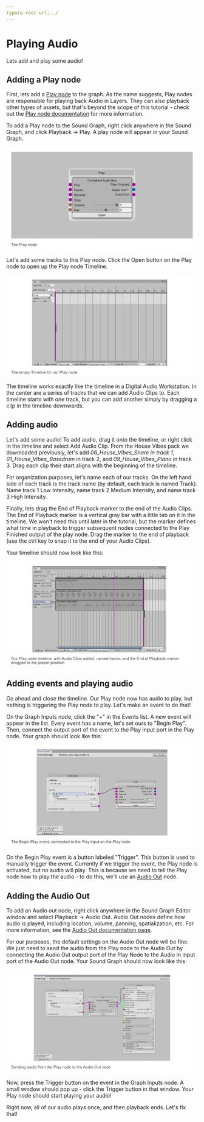 ```yaml
---
typora-root-url:../
---
```


# Playing Audio

Lets add and play some audio!

## Adding a Play node
First, lets add a [Play node](/Docs/Layers-Key-Concepts/4_Play-Nodes) to the graph. As the name suggests, Play nodes are responsible for playing back Audio in Layers. They can also playback other types of assets, but that's beyond the scope of this tutorial - check out the [Play node documentation](/Docs/Layers-Key-Concepts/4_Play-Nodes) for more information.

To add a Play node to the Sound Graph, right click anywhere in the Sound Graph, and click Playback -> Play. A play node will appear in your Sound Graph.

![Tutorial-CreatingAPlayNode](/IMG/Tutorial-CreatingAPlayNode.png)

Let's add some tracks to this Play node. Click the Open button on the Play node to open up the Play node Timeline.

![Tutorial-PlayNodeTimelineIntro.png](/IMG/Tutorial-PlayNodeTimelineIntro.png)

The timeline works exactly like the timeline in a Digital Audio Workstation. In the center are a series of tracks that we can add Audio Clips to. Each timeline starts with one track, but you can add another simply by dragging a clip in the timeline downwards.

## Adding audio
Let's add some audio! To add audio, drag it onto the timeline, or right click in the timeline and select Add Audio Clip. From the House Vibes pack we downloaded previously, let's add *06_House_Vibes_Snare in track 1*, *01_House_Vibes_Bassdrum* in track 2, and *09_House_Vibes_Piano* in track 3. Drag each clip their start aligns with the beginning of the timeline.

For organization purposes, let's name each of our tracks. On the left hand side of each track is the track name (by default, each track is named Track). Name track 1 Low Intensity, name track 2 Medium Intensity, and name track 3 High Intensity.

Finally, lets drag the End of Playback marker to the end of the Audio Clips. The End of Playback marker is a vertical gray bar with a little tab on it in the timeline. We won't need this until later in the tutorial, but the marker defines what time in playback to trigger subsequent nodes connected to the Play Finished output of the play node. Drag the marker to the end of playback (use the ctrl key to snap it to the end of your Audio Clips).

Your timeline should now look like this:

![Tutorial-AddedAudioClips.png](/IMG/Tutorial-AddedAudioClips.png)

## Adding events and playing  audio
Go ahead and close the timeline. Our Play node now has audio to play, but nothing is triggering the Play node to play. Let's make an event to do that!

On the Graph Inputs node, click the "+" in the Events list. A new event will appear in the list. Every event has a name, let's set ours to "Begin Play". Then, connect the output port of the event to the Play input port in the Play node. Your graph should look like this:

![Tutorial-BeginPlayEvent.png](/IMG/Tutorial-BeginPlayEvent.png)

On the Begin Play event is a button labeled "Trigger". This button is used to manually trigger the event. Currently if we trigger the event, the Play node is activated, but no audio will play. This is because we need to tell the Play node how to play the audio - to do this, we'll use an [Audio Out](Docs/Nodes/Playback/Audio-Out) node.

## Adding the Audio Out
To add an Audio out node, right click anywhere in the Sound Graph Editor window and select Playback -> Audio Out. Audio Out nodes define how audio is played, including location, volume, panning, spatialization, etc. For more information, see the [Audio Out documentation page](Docs/Nodes/Playback/Audio-Out).

For our purposes, the default settings on the Audio Out node will be fine. We just need to send the audio from the Play node to the Audio Out by connecting the Audio Out output port of the Play Node to the Audio In input port of the Audio Out node. Your Sound Graph should now look like this:

![Tutorial-ConnectingAudioOut.png](/IMG/Tutorial-ConnectingAudioOut.png)

Now, press the Trigger button on the event in the Graph Inputs node. A small window should pop up - click the Trigger button in that window. Your Play node should start playing your audio!

Right now, all of our audio plays once, and then playback ends. Let's fix that!
